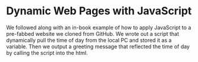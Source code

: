 
# Dynamic Web Pages with JavaScript

We followed along with an in-book example of how to apply JavaScript to a pre-fabbed website we cloned from GitHub. We wrote out a script that dynamically pull the time of day from the local PC and stored it as a variable. Then we output a greeting message that reflected the time of day by calling the script into the html.
